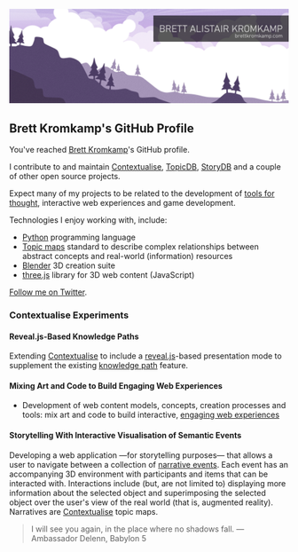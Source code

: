 
![Brett Kromkamp](https://github.com/brettkromkamp/brettkromkamp/blob/master/resources/banner2.png)

## Brett Kromkamp's GitHub Profile

You've reached [Brett Kromkamp](https://brettkromkamp.com/)'s GitHub profile.

I contribute to and maintain [Contextualise](https://github.com/brettkromkamp/contextualise), [TopicDB](https://github.com/brettkromkamp/topic-db), [StoryDB](https://github.com/brettkromkamp/story-db) and a couple of other open source projects.

Expect many of my projects to be related to the development of [tools for thought](https://numinous.productions/ttft/), interactive web experiences and game development.

Technologies I enjoy working with, include:

* [Python](https://www.python.org/) programming language
* [Topic maps](https://ontopia.net/topicmaps/materials/tao.html) standard to describe complex relationships between abstract concepts and real-world (information) resources
* [Blender](https://www.blender.org/) 3D creation suite
* [three.js](https://threejs.org/) library for 3D web content (JavaScript)

[Follow me on Twitter](https://twitter.com/brettkromkamp).

### Contextualise Experiments

#### Reveal.js-Based Knowledge Paths

Extending [Contextualise](https://contextualise.dev/) to include a [reveal.js](https://revealjs.com/)-based presentation mode to supplement the existing [knowledge path](https://brettkromkamp.com/posts/knowledge-paths/) feature.

#### Mixing Art and Code to Build Engaging Web Experiences

* Development of web content models, concepts, creation processes and tools: mix art and code to build interactive, [engaging web experiences](https://brettkromkamp.com/posts/engaging-web-experiences/)

#### Storytelling With Interactive Visualisation of Semantic Events

Developing a web application &mdash;for storytelling purposes&mdash; that allows a user to navigate between a collection of [narrative events](https://brettkromkamp.com/posts/narrative-events/). Each event has an accompanying 3D environment with participants and items that can be interacted with. Interactions include (but, are not limited to) displaying more information about the selected object and superimposing the selected object over the user's view of the real world (that is, augmented reality). Narratives are [Contextualise](https://contextualise.dev/) topic maps.

> I will see you again, in the place where no shadows fall. &mdash; Ambassador Delenn, Babylon 5
